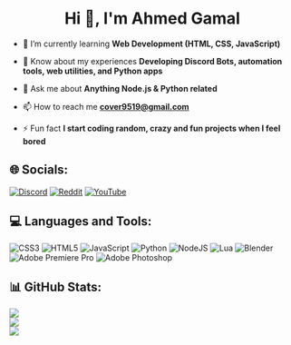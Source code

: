 <h1 align="center">Hi 👋, I'm Ahmed Gamal</h1>

- 🌱 I’m currently learning **Web Development (HTML, CSS, JavaScript)**

- 📄 Know about my experiences **Developing Discord Bots, automation tools, web utilities, and Python apps**

- 💬 Ask me about **Anything Node.js & Python related**

- 📫 How to reach me **cover9519@gmail.com**

- ⚡ Fun fact **I start coding random, crazy and fun projects when I feel bored**


## 🌐 Socials:
[![Discord](https://img.shields.io/badge/Discord-3670A0?logo=Discord&logoColor=23272a&label=Cover0&color=5964f2)](https://discord.com/) [![Reddit](https://img.shields.io/badge/Reddit-%23FF4500.svg?logo=Reddit&logoColor=white)](https://reddit.com/user/Forsaken-Matter5914) [![YouTube](https://img.shields.io/badge/YouTube-%23FF0000.svg?logo=YouTube&logoColor=white)](https://youtube.com/@C0v3rr)

## 💻 Languages and Tools:
![CSS3](https://img.shields.io/badge/css3-%231572B6.svg?style=for-the-badge&logo=css3&logoColor=white) ![HTML5](https://img.shields.io/badge/html5-%23E34F26.svg?style=for-the-badge&logo=html5&logoColor=white) ![JavaScript](https://img.shields.io/badge/javascript-%23323330.svg?style=for-the-badge&logo=javascript&logoColor=%23F7DF1E) ![Python](https://img.shields.io/badge/python-3670A0?style=for-the-badge&logo=python&logoColor=ffdd54) ![NodeJS](https://img.shields.io/badge/node.js-6DA55F?style=for-the-badge&logo=node.js&logoColor=white) ![Lua](https://img.shields.io/badge/lua-%232C2D72.svg?style=for-the-badge&logo=lua&logoColor=white) ![Blender](https://img.shields.io/badge/blender-%23F5792A.svg?style=for-the-badge&logo=blender&logoColor=white) ![Adobe Premiere Pro](https://img.shields.io/badge/Adobe%20Premiere%20Pro-9999FF.svg?style=for-the-badge&logo=Adobe%20Premiere%20Pro&logoColor=white) ![Adobe Photoshop](https://img.shields.io/badge/adobe%20photoshop-%2331A8FF.svg?style=for-the-badge&logo=adobe%20photoshop&logoColor=white)
## 📊 GitHub Stats:
![](https://github-readme-stats.vercel.app/api?username=cover121&theme=radical&hide_border=false&include_all_commits=false&count_private=false)<br/>
![](https://nirzak-streak-stats.vercel.app/?user=cover121&theme=radical&hide_border=false)<br/>
![](https://github-readme-stats.vercel.app/api/top-langs/?username=Cover121&theme=dark&hide_border=false&include_all_commits=false&count_private=false&layout=compact)

<!-- Proudly created with GPRM ( https://gprm.itsvg.in ) -->
